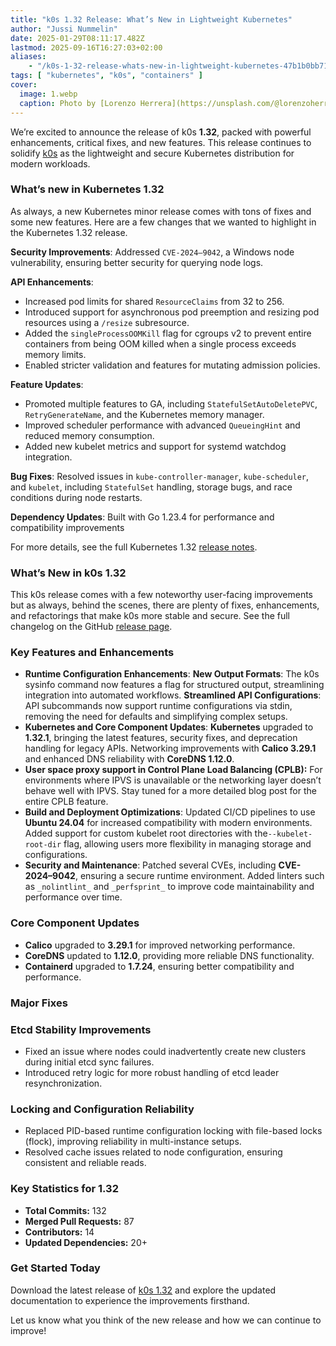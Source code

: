 ```yaml
---
title: "k0s 1.32 Release: What’s New in Lightweight Kubernetes"
author: "Jussi Nummelin"
date: 2025-01-29T08:11:17.482Z
lastmod: 2025-09-16T16:27:03+02:00
aliases:
    - "/k0s-1-32-release-whats-new-in-lightweight-kubernetes-47b1b0bb7123"
tags: [ "kubernetes", "k0s", "containers" ]
cover:
  image: 1.webp
  caption: Photo by [Lorenzo Herrera](https://unsplash.com/@lorenzoherrera?utm_source=medium&amp;utm_medium=referral) on [Unsplash](https://unsplash.com?utm_source=medium&amp;utm_medium=referral)
---
```


We’re excited to announce the release of k0s **1.32**, packed with powerful enhancements, critical fixes, and new features. This release continues to solidify [k0s](https://k0sproject.io/) as the lightweight and secure Kubernetes distribution for modern workloads.

### What’s new in Kubernetes 1.32

As always, a new Kubernetes minor release comes with tons of fixes and some new features. Here are a few changes that we wanted to highlight in the Kubernetes 1.32 release.

**Security Improvements**: Addressed `CVE-2024–9042`, a Windows node vulnerability, ensuring better security for querying node logs.

**API Enhancements**:

*   Increased pod limits for shared `ResourceClaims` from 32 to 256.
*   Introduced support for asynchronous pod preemption and resizing pod resources using a `/resize` subresource.
*   Added the `singleProcessOOMKill` flag for cgroups v2 to prevent entire containers from being OOM killed when a single process exceeds memory limits.
*   Enabled stricter validation and features for mutating admission policies.

**Feature Updates**:

*   Promoted multiple features to GA, including `StatefulSetAutoDeletePVC`, `RetryGenerateName`, and the Kubernetes memory manager.
*   Improved scheduler performance with advanced `QueueingHint` and reduced memory consumption.
*   Added new kubelet metrics and support for systemd watchdog integration.

**Bug Fixes**: Resolved issues in `kube-controller-manager`, `kube-scheduler`, and `kubelet`, including `StatefulSet` handling, storage bugs, and race conditions during node restarts.

**Dependency Updates**: Built with Go 1.23.4 for performance and compatibility improvements​

For more details, see the full Kubernetes 1.32 [release notes](https://github.com/kubernetes/kubernetes/blob/master/CHANGELOG/CHANGELOG-1.32.md).

### What’s New in k0s 1.32

This k0s release comes with a few noteworthy user-facing improvements but as always, behind the scenes, there are plenty of fixes, enhancements, and refactorings that make k0s more stable and secure. See the full changelog on the GitHub [release page](https://github.com/k0sproject/k0s/releases).

### Key Features and Enhancements

*   **Runtime Configuration Enhancements**:
**New Output Formats**: The k0s sysinfo command now features a flag for structured output, streamlining integration into automated workflows.
**Streamlined API Configurations**: API subcommands now support runtime configurations via stdin, removing the need for defaults and simplifying complex setups.
*   **Kubernetes and Core Component Updates**:
**Kubernetes** upgraded to **1.32.1**, bringing the latest features, security fixes, and deprecation handling for legacy APIs.
Networking improvements with **Calico 3.29.1** and enhanced DNS reliability with **CoreDNS 1.12.0**.
*   **User space proxy support in Control Plane Load Balancing (CPLB):** For environments where IPVS is unavailable or the networking layer doesn’t behave well with IPVS. Stay tuned for a more detailed blog post for the entire CPLB feature.
*   **Build and Deployment Optimizations**:
Updated CI/CD pipelines to use **Ubuntu 24.04** for increased compatibility with modern environments.
Added support for custom kubelet root directories with the`--kubelet-root-dir` flag, allowing users more flexibility in managing storage and configurations.
*   **Security and Maintenance**:
Patched several CVEs, including **CVE-2024–9042**, ensuring a secure runtime environment.
Added linters such as `_nolintlint_` and `_perfsprint_` to improve code maintainability and performance over time.

### Core Component Updates

*   **Calico** upgraded to **3.29.1** for improved networking performance.
*   **CoreDNS** updated to **1.12.0**, providing more reliable DNS functionality.
*   **Containerd** upgraded to **1.7.24**, ensuring better compatibility and performance.

### Major Fixes

### Etcd Stability Improvements

*   Fixed an issue where nodes could inadvertently create new clusters during initial etcd sync failures.
*   Introduced retry logic for more robust handling of etcd leader resynchronization.

### Locking and Configuration Reliability

*   Replaced PID-based runtime configuration locking with file-based locks (flock), improving reliability in multi-instance setups.
*   Resolved cache issues related to node configuration, ensuring consistent and reliable reads.

### Key Statistics for 1.32

*   **Total Commits:** 132
*   **Merged Pull Requests:** 87
*   **Contributors:** 14
*   **Updated Dependencies:** 20+

### Get Started Today

Download the latest release of [k0s 1.32](https://github.com/k0sproject/k0s) and explore the updated documentation to experience the improvements firsthand.

Let us know what you think of the new release and how we can continue to improve!


